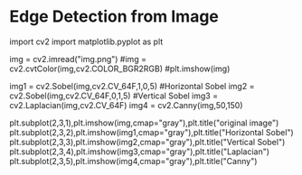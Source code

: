 # Edge Detection from Image

import cv2
import matplotlib.pyplot as plt

img = cv2.imread("img.png")
#img = cv2.cvtColor(img,cv2.COLOR_BGR2RGB)
#plt.imshow(img)

img1 = cv2.Sobel(img,cv2.CV_64F,1,0,5) #Horizontal Sobel 
img2 = cv2.Sobel(img,cv2.CV_64F,0,1,5) #Vertical Sobel
img3 = cv2.Laplacian(img,cv2.CV_64F)
img4 = cv2.Canny(img,50,150)



plt.subplot(2,3,1),plt.imshow(img,cmap="gray"),plt.title("original image")
plt.subplot(2,3,2),plt.imshow(img1,cmap="gray"),plt.title("Horizontal Sobel")
plt.subplot(2,3,3),plt.imshow(img2,cmap="gray"),plt.title("Vertical Sobel")
plt.subplot(2,3,4),plt.imshow(img3,cmap="gray"),plt.title("Laplacian")
plt.subplot(2,3,5),plt.imshow(img4,cmap="gray"),plt.title("Canny")
